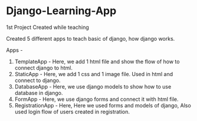 # Django-Learning-App
1st Project Created while teaching

Created 5 different apps to teach basic of django, how django works.

Apps -

1. TemplateApp - Here, we add 1 html file and show the flow of how to connect django to html.
2. StaticApp - Here, we add 1 css and 1 image file. Used in html and connect to django.
3. DatabaseApp -  Here, we use django models to show how to use database in django.
4. FormApp - Here, we use django forms and connect it with html file. 
5. RegistrationApp - Here, Here we used forms and models of django, Also used login flow of users created in registration.
